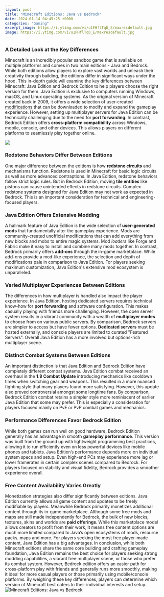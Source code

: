 ```yaml
---
layout: post
title: "Minecraft Editions: Java vs Bedrock"
date: 2024-01-14 04:45:25 +0000
categories: "Gaming"
excerpt_image: https://i.ytimg.com/vi/u1FHflTqD_E/maxresdefault.jpg
image: https://i.ytimg.com/vi/u1FHflTqD_E/maxresdefault.jpg
---
```


### A Detailed Look at the Key Differences
Minecraft is an incredibly popular sandbox game that is available on multiple platforms and comes in two main editions - Java and Bedrock. While both editions allow players to explore vast worlds and unleash their creativity through building, the editions differ in significant ways under the hood. This in-depth guide will examine the key differences between Minecraft: Java Edition and Bedrock Edition to help players choose the right version for them.
Java Edition is exclusive to computers running Windows, macOS, and Linux operating systems. As the original version of Minecraft created back in 2009, it offers a wide selection of user-created [modifications](https://store.fi.io.vn/xmas-holiday-best-poodle-mom-ever-ugly-christmas-sweater-1) that can be downloaded to modify and expand the gameplay experience. However, setting up multiplayer servers for Java Edition can be technically challenging due to the need for **port forwarding**. In contrast, Bedrock Edition offers **cross-platform compatibility** across Windows, mobile, console, and other devices. This allows players on different platforms to seamlessly play together online.

![](https://gameplayerr.com/wp-content/uploads/2020/07/minecraft-java-vs-bedrock.jpg)
### Redstone Behaviors Differ Between Editions
One major difference between the editions is how **redstone circuits** and mechanisms function. Redstone is used in Minecraft for basic logic circuits as well as more advanced contraptions. In Java Edition, redstone behaviors follow strict logic rules. But in Bedrock Edition, moving **tile entities** like pistons can cause unintended effects in redstone circuits. Complex redstone systems designed for Java Edition may not work as expected in Bedrock. This is an important consideration for technical and engineering-focused players.
### Java Edition Offers Extensive Modding
A hallmark feature of Java Edition is the wide selection of **user-generated mods** that fundamentally alter the gameplay experience. Mods are community-created unofficial modifications that can add everything from new blocks and mobs to entire magic systems. Mod _loaders_ like Forge and Fabric make it easy to install and combine many mods together. In contrast, Bedrock primarily offers **add-ons** through the in-game marketplace. While add-ons provide a mod-like experience, the selection and depth of modifications pale in comparison to Java Edition. For players seeking maximum customization, Java Edition's extensive mod ecosystem is unparalleled.
### Varied Multiplayer Experiences Between Editions 
The differences in how multiplayer is handled also impact the player experience. In Java Edition, hosting dedicated servers requires technical know-how for **port forwarding** and software configuration. This makes casually playing with friends more challenging. However, the open server system results in a vibrant community with a wealth of **multiplayer modes** to choose from on various public servers. By comparison, Bedrock servers are simpler to access but have fewer options. **Dedicated servers** must be hosted externally, and console players are limited to curated "Featured Servers". Overall Java Edition has a more involved but options-rich multiplayer scene.
### Distinct Combat Systems Between Editions
An important distinction is that Java Edition and Bedrock Edition have completely different combat systems. Java Edition combat received an overhaul in the **1.9 Combat Update** introducing mechanics like cooldown times when switching gear and weapons. This resulted in a more nuanced fighting style that many players found more satisfying. However, this update also proved controversial amongst some longtime fans. By comparison, Bedrock Edition combat retains a simpler style more reminiscent of earlier Java Edition that some may prefer. This is especially a consideration for players focused mainly on PvE or PvP combat games and mechanics.
### Performance Differences Favor Bedrock Edition 
While both games can run well on good hardware, Bedrock Edition generally has an advantage in smooth **gameplay performance**. This version was built from the ground up with lightweight programming best practices, allowing it to run efficiently even on less powerful devices like mobile phones and tablets. Java Edition’s performance depends more on individual system specs and setup. Even high-end PCs may experience more lag or lower framerates in certain complex scenes compared to Bedrock. For players focused on stability and visual fidelity, Bedrock provides a smoother experience overall.
### Free Content Availability Varies Greatly
Monetization strategies also differ significantly between editions. Java Edition currently allows all game content and updates to be freely modifiable by players. Meanwhile Bedrock primarily monetizes additional content through its in-game marketplace. Although some free mods and maps are still made independently for Bedrock, the bulk of new blocks, textures, skins and worlds are **paid offerings**. While this marketplace model allows creators to profit from their work, it means free content options are much more limited compared to Java’s open ecosystems of mods, resource packs, maps and more. For players seeking the most free player-made content, Java Edition has a big advantages.
In conclusion, while both Minecraft editions share the same core building and crafting gameplay foundation, Java Edition remains the best choice for players seeking strong modding capabilities, a vibrant free multiplayer scene, or those who prefer its combat system. However, Bedrock edition offers an easier path for cross-platform play with friends and generally runs more smoothly, making it ideal for more casual players or those primarily using mobile/console platforms. By weighing these key differences, players can determine which version of Minecraft best caters to their individual interests and setup.
![Minecraft Editions: Java vs Bedrock](https://i.ytimg.com/vi/u1FHflTqD_E/maxresdefault.jpg)